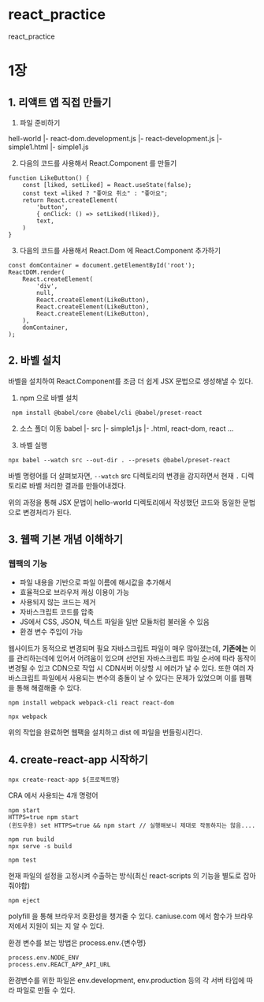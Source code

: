 # react_practice
react_practice


# 1장 

## 1.  리액트 앱 직접 만들기

1. 파일 준비하기

hell-world 
 |- react-dom.development.js
 |- react-development.js 
 |- simple1.html
 |- simple1.js

2. 다음의 코드를 사용해서 React.Component 를 만들기
```
function LikeButton() {
    const [liked, setLiked] = React.useState(false);
    const text =liked ? "좋아요 취소" : "좋아요";
    return React.createElement(
        'button',
        { onClick: () => setLiked(!liked)},
        text,
    )
}

```

3. 다음의 코드를 사용해서 React.Dom 에 React.Component 추가하기
```
const domContainer = document.getElementById('root');
ReactDOM.render(
    React.createElement(
        'div',
        null,
        React.createElement(LikeButton),
        React.createElement(LikeButton),
        React.createElement(LikeButton),
    ), 
    domContainer,
);
```

## 2. 바벨 설치
바벨을 설치하여 React.Component를 조금 더 쉽게 JSX 문법으로 생성해낼 수 있다.

1. npm 으로 바벨 설치

```
 npm install @babel/core @babel/cli @babel/preset-react
```

2. 소스 폴더 이동
 babel
    |- src
        |- simple1.js
    |- .html, react-dom, react ...

3. 바벨 실행
```
npx babel --watch src --out-dir . --presets @babel/preset-react
```
바벨 명령어를 더 살펴보자면, `--watch` src 디렉토리의 변경을 감지하면서 현재 `.` 디렉토리로 바벨 처리한 결과를 만들어내겠다.


위의 과정을 통해 JSX 문법이 hello-world 디렉토리에서 작성했던 코드와 동일한 문법으로 변경처리가 된다. 


## 3. 웹팩 기본 개념 이해하기

### 웹팩의 기능
- 파일 내용을 기반으로 파일 이름에 해시값을 추가해서  
- 효율적으로 브라우저 캐싱 이용이 가능
- 사용되지 않는 코드는 제거
- 자바스크립트 코드를 압축
- JS에서 CSS, JSON, 텍스트 파일을 일반 모듈처럼 불러올 수 있음
- 환경 변수 주입이 가능


웹사이트가 동적으로 변경되며 필요 자바스크립트 파일이 매우 많아졌는데, __기존에는__ 이를 관리하는데에 있어서 어려움이 있으며 선언된 자바스크립트 파일 순서에 따라 동작이 변경될 수 있고 CDN으로 작업 시 CDN서버 이상할 시 에러가 날 수 있다. 또한 여러 자바스크립트 파일에서 사용되는 변수의 충돌이 날 수 있다는 문제가 있었으며 이를 웹팩을 통해 해결해줄 수 있다. 



```
npm install webpack webpack-cli react react-dom

npx webpack
```

위의 작업을 완료하면 웹팩을 설치하고 dist 에 파일을 번들링시킨다.    


## 4. create-react-app 시작하기

```
npx create-react-app ${프로젝트명}
```

CRA 에서 사용되는 4개 명령어
```
npm start
HTTPS=true npm start
(윈도우용) set HTTPS=true && npm start // 실행해보니 제대로 작동하지는 않음....
```

```
npm run build
npx serve -s build
```


```
npm test
```

현재 파일의 설정을 고정시켜 수출하는 방식(최신 react-scripts 의 기능을 별도로 잡아줘야함)
```
npm eject
```


polyfill 을 통해 브라우저 호환성을 챙겨줄 수 있다.
caniuse.com 에서 함수가 브라우저에서 지원이 되는 지 알 수 있다. 


환경 변수를 보는 방법은  process.env.{변수명} 
```
process.env.NODE_ENV 
process.env.REACT_APP_API_URL 
```

환경변수를 위한 파일은 env.development, env.production 등의 각 서버 타입에 따라 파일로 만들 수 있다. 





